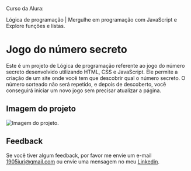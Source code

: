 Curso da Alura:

Lógica de programação | Mergulhe em programação com JavaScript e Explore funções e listas.


# Jogo do número secreto

Este é um projeto de Lógica de programação referente ao jogo do número secreto desenvolvido utilizando HTML, CSS e JavaScript. Ele permite a criação de um site onde você tem que descobrir qual o número secreto. O número sorteado não será repetido, e depois de descoberto, você conseguirá iniciar um novo jogo sem precisar atualizar a página.


## Imagem do projeto

![Imagem do projeto.](https://github.com/iuricontarelli/alura-numero-secreto/blob/main/img/project.png)


## Feedback

Se você tiver algum feedback, por favor me envie um e-mail 1905iuri@gmail.com ou envie uma mensagem no meu [Linkedin](https://www.linkedin.com/in/iuricontarelli/).

